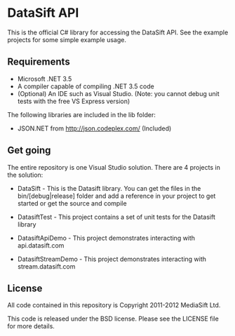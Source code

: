 DataSift API
============

This is the official C# library for accessing the DataSift API. 
See the example projects for some simple example usage. 

Requirements
------------
* Microsoft .NET 3.5
* A compiler capable of compiling .NET 3.5 code
* (Optional) An IDE such as Visual Studio. (Note: you cannot debug unit tests with the free VS Express version)

The following libraries are included in the lib folder:

* JSON.NET from http://json.codeplex.com/ (Included)

Get going
---------
The entire repository is one Visual Studio solution.
There are 4 projects in the solution:

* DataSift - This is the Datasift library. You can get the files in the bin/[debug|release] folder and add a reference in your project to get started or get the source and compile

* DatasiftTest - This project contains a set of unit tests for the Datasift library

* DatasiftApiDemo - This project demonstrates interacting with api.datasift.com

* DatasiftStreamDemo - This project demonstrates interacting with stream.datasift.com


License
-------

All code contained in this repository is Copyright 2011-2012 MediaSift Ltd.

This code is released under the BSD license. Please see the LICENSE file for more details.
